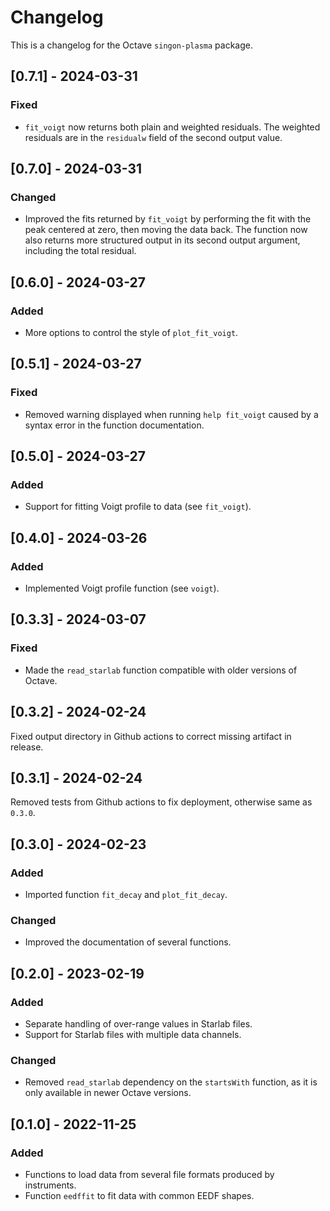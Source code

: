 Changelog
=========
This is a changelog for the Octave `singon-plasma` package.

[0.7.1] - 2024-03-31
--------------------
### Fixed
- `fit_voigt` now returns both plain and weighted residuals.
  The weighted residuals are in the `residualw` field of the second
  output value.

[0.7.0] - 2024-03-31
--------------------
### Changed
- Improved the fits returned by `fit_voigt` by performing the fit with
  the peak centered at zero, then moving the data back.
  The function now also returns more structured output in its second
  output argument, including the total residual.

[0.6.0] - 2024-03-27
--------------------
### Added
- More options to control the style of `plot_fit_voigt`.

[0.5.1] - 2024-03-27
--------------------
### Fixed
- Removed warning displayed when running `help fit_voigt`
  caused by a syntax error in the function documentation.

[0.5.0] - 2024-03-27
--------------------
### Added
- Support for fitting Voigt profile to data (see `fit_voigt`).

[0.4.0] - 2024-03-26
--------------------
### Added
- Implemented Voigt profile function (see `voigt`).

[0.3.3] - 2024-03-07
--------------------
### Fixed
- Made the `read_starlab` function compatible with older versions
  of Octave.

[0.3.2] - 2024-02-24
--------------------
Fixed output directory in Github actions to correct missing
artifact in release.

[0.3.1] - 2024-02-24
--------------------
Removed tests from Github actions to fix deployment,
otherwise same as `0.3.0`.

[0.3.0] - 2024-02-23
--------------------
### Added
- Imported function `fit_decay` and `plot_fit_decay`.

### Changed
- Improved the documentation of several functions.

[0.2.0] - 2023-02-19
--------------------
### Added
- Separate handling of over-range values in Starlab files.
- Support for Starlab files with multiple data channels.

### Changed
- Removed `read_starlab` dependency on the `startsWith` function,
  as it is only available in newer Octave versions.

[0.1.0] - 2022-11-25
--------------------
### Added
- Functions to load data from several file formats produced by instruments.
- Function `eedffit` to fit data with common EEDF shapes.
